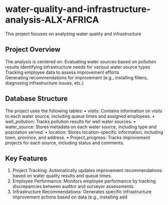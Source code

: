 # water-quality-and-infrastructure-analysis-ALX-AFRICA
This project focuses on analyzing water quality and infrastructure

## Project Overview
The analysis is centered on:
Evaluating water sources based on pollution results
Identifying infrastructure needs for various water source types
Tracking employee data to assess improvement efforts	
Generating recommendations for improvement (e.g., installing filters, diagnosing infrastructure issues, etc.)

## Database Structure
The project uses the following tables:
•	visits: Contains information on visits to each water source, including queue times and assigned employees.
•	well_pollution: Tracks pollution results for well water sources.
•	water_source: Stores metadata on each water source, including type and population served.
•	location: Stores location-specific information, including town, province, and address.
•	Project_progress: Tracks improvement projects for each source, including status and comments.

## Key Features
1.	Project Tracking: Automatically updates improvement recommendations based on water quality results and queue times.
2.	Employee Performance: Monitors employee performance by tracking discrepancies between auditor and surveyor assessments.
3.	Infrastructure Recommendations: Generates specific infrastructure improvement actions based on data (e.g., installing add
